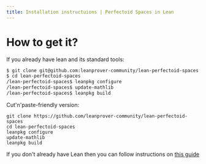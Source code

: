 ```yaml
---
title: Installation instructuions | Perfectoid Spaces in Lean
---
```

# How to get it?

If you already have lean and its standard tools:

```bash
$ git clone git@github.com:leanprover-community/lean-perfectoid-spaces.git
$ cd lean-perfectoid-spaces
/lean-perfectoid-spaces$ leanpkg configure
/lean-perfectoid-spaces$ update-mathlib
/lean-perfectoid-spaces$ leanpkg build
```
Cut'n'paste-friendly version:
```
git clone https://github.com/leanprover-community/lean-perfectoid-spaces
cd lean-perfectoid-spaces
leanpkg configure
update-mathlib
leanpkg build
```

If you don't already have Lean then you can follow instructions on 
[this guide](https://github.com/leanprover-community/mathlib/#installation)

